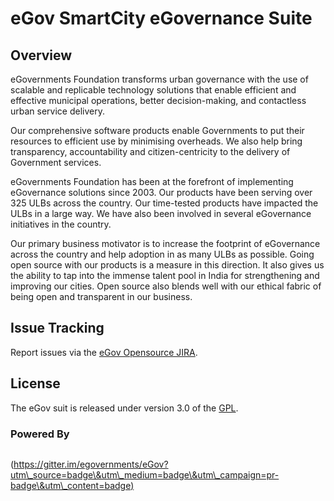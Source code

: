 # eGov SmartCity eGovernance Suite

## Overview

eGovernments Foundation transforms urban governance with the use of scalable and replicable technology solutions that enable efficient and effective municipal operations, better decision-making, and contactless urban service delivery.

Our comprehensive software products enable Governments to put their resources to efficient use by minimising overheads. We also help bring transparency, accountability and citizen-centricity to the delivery of Government services.

eGovernments Foundation has been at the forefront of implementing eGovernance solutions since 2003. Our products have been serving over 325 ULBs across the country. Our time-tested products have impacted the ULBs in a large way. We have also been involved in several eGovernance initiatives in the country.

Our primary business motivator is to increase the footprint of eGovernance across the country and help adoption in as many ULBs as possible. Going open source with our products is a measure in this direction. It also gives us the ability to tap into the immense talent pool in India for strengthening and improving our cities. Open source also blends well with our ethical fabric of being open and transparent in our business.

## **Issue Tracking**

Report issues via the [eGov Opensource JIRA](http://issues.egovernments.org/browse/PHOENIX).

## **License**

The eGov suit is released under version 3.0 of the [GPL](http://www.gnu.org/licenses/).

### **Powered By**

<div align="left">

<img src="https://badges.gitter.im/Join%20Chat.svg" alt="">

</div>

([https://gitter.im/egovernments/eGov?utm\_source=badge\&utm\_medium=badge\&utm\_campaign=pr-badge\&utm\_content=badge)](https://gitter.im/egovernments/eGov?utm\_source=badge\&utm\_medium=badge\&utm\_campaign=pr-badge\&utm\_content=badge%29)
